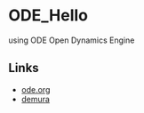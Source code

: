 ODE_Hello
=========

using ODE Open Dynamics Engine

Links
-----

- [ode.org](https://ode.org/)
- [demura](https://demura.net/)

